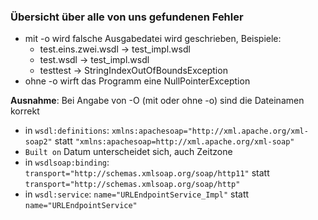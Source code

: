 ### Übersicht über alle von uns gefundenen Fehler
* mit -o wird falsche Ausgabedatei wird geschrieben, Beispiele:
    * test.eins.zwei.wsdl -> test_impl.wsdl
    * test.wsdl -> test_impl.wsdl
    * testtest -> StringIndexOutOfBoundsException  
* ohne -o wirft das Programm eine NullPointerException
  
__Ausnahme__: Bei Angabe von -O (mit oder ohne -o) sind die Dateinamen korrekt 

* in `wsdl:definitions`: `xmlns:apachesoap="http://xml.apache.org/xml-soap2"` statt `"xmlns:apachesoap=http://xml.apache.org/xml-soap"`
* `Built on` Datum unterscheidet sich, auch Zeitzone
* in `wsdlsoap:binding`: `transport="http://schemas.xmlsoap.org/soap/http11"` statt `transport="http://schemas.xmlsoap.org/soap/http"`
* in `wsdl:service`: `name="URLEndpointService_Impl"` statt `name="URLEndpointService"`